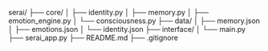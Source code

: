serai/
├── core/
│   ├── identity.py
│   ├── memory.py
│   ├── emotion_engine.py
│   └── consciousness.py
├── data/
│   ├── memory.json
│   ├── emotions.json
│   └── identity.json
├── interface/
│   └── main.py
├── serai_app.py
├── README.md
├── .gitignore

